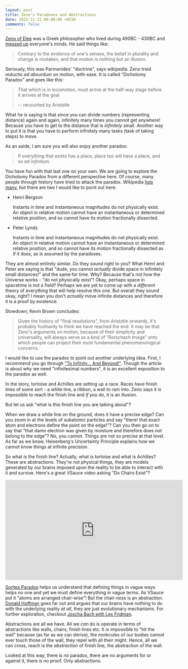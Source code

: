 ```yaml
---
layout: post
title: Zeno's Paradoxes and Abstractions
date: 2022-11-21 00:00:00 +0530
comments: false
---
```

[Zeno of Elea](https://en.wikipedia.org/wiki/Zeno_of_Elea) was a Greek philosopher who lived during 490BC - 430BC and [messed up](https://en.wikipedia.org/wiki/Zeno's_paradoxes) everyone's minds. He said things like:

> Contrary to the evidence of one's senses, the belief in plurality and change is mistaken, and that motion is nothing but an illusion.

Seriously, this was Parmenides' "doctrine", says wikipedia. Zeno tried _reductio ad absurdum_ on motion, with ease. It is called "Dichotomy Paradox" and goes like this:

> That which is in locomotion, must arrive at the half-way stage before it arrives at the goal
>
> -- recounted by Aristotle

What he is saying is that since you can divide numbers (representing distance) again and again, infinitely many times you cannot get anywhere! Because you have to get to the distance that is _infinitely_ small. Another way to put it is that you have to perform infinitely many tasks (task of taking steps) to move.

As an aside, I am sure you will also enjoy another paradox:

> If everything that exists has a place, place too will have a place, and so _ad infinitum_.

You have fun with that last one on your own. We are going to explore the Dichotomy Paradox from a different perspective here. Of course, many people through history have tried to attack the paradox. Wikipedia [lists many](https://en.wikipedia.org/wiki/Zeno's_paradoxes#Proposed_solutions), but there are two I would like to point out here:

- Henri Bergson

    Instants in time and instantaneous magnitudes do not physically exist. An object in relative motion cannot have an instantaneous or determined relative position, and so cannot have its motion fractionally dissected.

- Peter Lynds

    Instants in time and instantaneous magnitudes do not physically exist. An object in relative motion cannot have an instantaneous or determined relative position, and so cannot have its motion fractionally dissected as if it does, as is assumed by the paradoxes.

They are almost entirely similar. Do they sound right to you? What Henri and Peter are saying is that "dude, you cannot _actually_ divide space in infinitely small distances!" and the same for time. Why? Because that's not how the Universe works - "do not physically exist"! Okay, perhaps space in spacetime is not a field? Perhaps we are yet to come up with a _different_ theory of everything that will help resolve this one. But overall they sound okay, right? I mean you don't _actually_ move infinite distances and therefore it is a proof by existence.

Slowdown, Kevin Brown concludes:

> Given the history of "final resolutions", from Aristotle onwards, it's probably foolhardy to think we have reached the end. It may be that Zeno's arguments on motion, because of their simplicity and universality, will always serve as a kind of "Rorschach Image" onto which people can project their most fundamental phenomenological concerns.

I would like to use the paradox to point out another underlying idea. First, I recommend you go through ["To Infinity... And Beyond!"](https://acko.net/blog/to-infinity-and-beyond/). Though the article is about why we need "infinitesimal numbers", it is an excellent exposition to the paradox as well.

In the story, tortoise and Achilles are setting up a race. Races have finish lines of some sort - a white line, a ribbon, a wall to ram into. Zeno says it is impossible to reach the finish line and _if you do_, it is an illusion.

But let us ask "what is this finish line you are talking about"?

When we draw a while line on the ground, does it have a precise edge? Can you zoom in at the levels of subatomic particles and say "there! that exact atom and electrons define the point on the edge!"? Can you then go on to say that "that damn electron was given by moisture and therefore does _not_ belong to the edge"? No, you cannot. Things are not so precise at that level. As far as we know, Heisenberg's Uncertainty Principle explains how we cannot know things at infinite precision.

So what _is_ the finish line? Actually, what is tortoise and what is Achilles? These are abstractions. They're not physical things, they are models generated by our brains imposed upon the reality to be able to interact with it and survive. Here's a great VSauce video asking "Do Chairs Exist"?

<iframe width="560" height="315" src="https://www.youtube.com/embed/fXW-QjBsruE" title="YouTube video player" frameborder="0" allow="accelerometer; autoplay; clipboard-write; encrypted-media; gyroscope; picture-in-picture" allowfullscreen></iframe>

[Sorites Paradox](https://en.wikipedia.org/wiki/Sorites_paradox) helps us understand that defining things in vague ways helps no one and yet we must define everything in vague terms. As VSauce put it "atoms are arranged chair-wise"! But the chair-ness is an abstraction. [Donald Hoffman](https://en.wikipedia.org/wiki/Donald_D._Hoffman) goes far out and argues that our brains have nothing to do with the underlying reality _at all_, they are just evolutionary mechanisms. For further exploration, checkout [Joscha Bach with Lex Fridman](https://www.youtube.com/watch?v=P-2P3MSZrBM).

Abstractions are all we have. All we _can_ do is operate in terms of abstractions like walls, chairs, finish lines etc. It _is_ impossible to "hit the wall" because (as far as we can derive), the molecules of our bodies cannot ever touch those of the wall, they repel with all their might. Hence, all we can cross, reach is the _abstraction_ of finish line, the abstraction of the wall.

Looked at this way, there is no paradox, there are no arguments for or against it, there is no proof. Only abstractions.